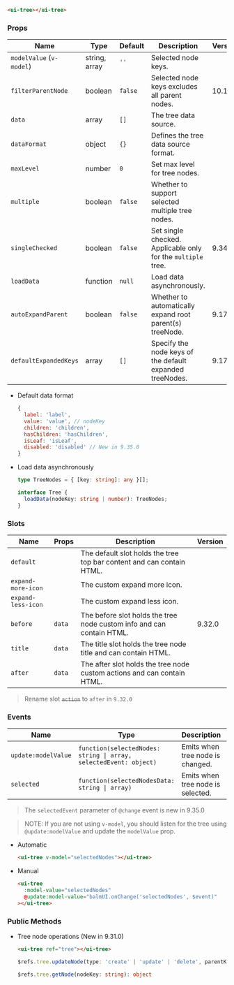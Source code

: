 ```html
<ui-tree></ui-tree>
```

### Props

| Name                     | Type          | Default | Description                                                  | Version |
| ------------------------ | ------------- | ------- | ------------------------------------------------------------ | ------- |
| `modelValue` (`v-model`) | string, array | `''`    | Selected node keys.                                          |         |
| `filterParentNode`       | boolean       | `false` | Selected node keys excludes all parent nodes.                | 10.18.0 |
| `data`                   | array         | `[]`    | The tree data source.                                        |         |
| `dataFormat`             | object        | `{}`    | Defines the tree data source format.                         |         |
| `maxLevel`               | number        | `0`     | Set max level for tree nodes.                                |         |
| `multiple`               | boolean       | `false` | Whether to support selected multiple tree nodes.             |         |
| `singleChecked`          | boolean       | `false` | Set single checked. Applicable only for the `multiple` tree. | 9.34.0  |
| `loadData`               | function      | `null`  | Load data asynchronously.                                    |         |
| `autoExpandParent`       | boolean       | `false` | Whether to automatically expand root parent(s) treeNode.     | 9.17.0  |
| `defaultExpandedKeys`    | array         | `[]`    | Specify the node keys of the default expanded treeNodes.     | 9.17.0  |

- Default data format

  ```js
  {
    label: 'label',
    value: 'value', // nodeKey
    children: 'children',
    hasChildren: 'hasChildren',
    isLeaf: 'isLeaf',
    disabled: 'disabled' // New in 9.35.0
  }
  ```

- Load data asynchronously

  ```ts
  type TreeNodes = { [key: string]: any }[];

  interface Tree {
    loadData(nodeKey: string | number): TreeNodes;
  }
  ```

### Slots

| Name               | Props  | Description                                                             | Version |
| ------------------ | ------ | ----------------------------------------------------------------------- | ------- |
| `default`          |        | The default slot holds the tree top bar content and can contain HTML.   |         |
| `expand-more-icon` |        | The custom expand more icon.                                            |         |
| `expand-less-icon` |        | The custom expand less icon.                                            |         |
| `before`           | `data` | The before slot holds the tree node custom info and can contain HTML.   | 9.32.0  |
| `title`            | `data` | The title slot holds the tree node title and can contain HTML.          |         |
| `after`            | `data` | The after slot holds the tree node custom actions and can contain HTML. |         |

> Rename slot <del>`action`</del> to `after` in `9.32.0`

### Events

| Name                | Type                                                              | Description                       | Version |
| ------------------- | ----------------------------------------------------------------- | --------------------------------- | ------- |
| `update:modelValue` | `function(selectedNodes: string \| array, selectedEvent: object)` | Emits when tree node is changed.  |         |
| `selected`          | `function(selectedNodesData: string \| array)`                    | Emits when tree node is selected. | 9.34.0  |

> The `selectedEvent` parameter of `@change` event is new in 9.35.0

> NOTE: If you are not using `v-model`, you should listen for the tree using `@update:modelValue` and update the `modelValue` prop.

- Automatic

  ```html
  <ui-tree v-model="selectedNodes"></ui-tree>
  ```

- Manual

  ```html
  <ui-tree
    :model-value="selectedNodes"
    @update:model-value="balmUI.onChange('selectedNodes', $event)"
  ></ui-tree>
  ```

### Public Methods

- Tree node operations (New in 9.31.0)

  ```html
  <ui-tree ref="tree"></ui-tree>
  ```

  ```ts
  $refs.tree.updateNode(type: 'create' | 'update' | 'delete', parentKey: string | number, nodeData: object)

  $refs.tree.getNode(nodeKey: string): object
  ```
